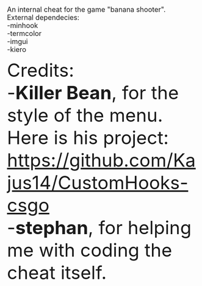 <font size="4">An internal cheat for the game "banana shooter".\
External dependecies:\
-minhook\
-termcolor\
-imgui\
-kiero </font>

<font size="7">Credits:\
-**Killer Bean**, for the style of the menu. Here is his project: <u>https://github.com/Kajus14/CustomHooks-csgo</u>\
-**stephan**, for helping me with coding the cheat itself.</font>
